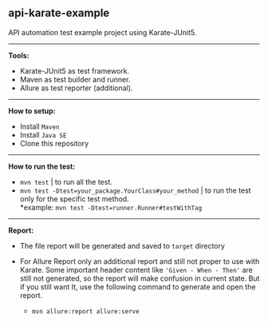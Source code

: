 ## api-karate-example

API automation test example project using Karate-JUnit5.

---

<b>Tools:</b>

- Karate-JUnit5 as test framework.
- Maven as test builder and runner.
- Allure as test reporter (additional).

---

<b>How to setup:</b>

- Install `Maven`
- Install `Java SE`
- Clone this repository

---

<b>How to run the test:</b>

<!-- - For all tests -->

   - `mvn test` | to run all the test.
   - `mvn test -Dtest=your_package.YourClass#your_method` | to run the test only for the specific test method. \
   *example: `mvn test -Dtest=runner.Runner#testWithTag`

<!-- - For specific feature using tags

   - `` -->

---

<b>Report:</b>

- The file report will be generated and saved to `target` directory

- For Allure Report only an additional report and still not proper to use with Karate. Some important header content like `'Given - When - Then'` are still not generated, so the report will make confusion in current state. But if you still want It, use the following command to generate and open the report.
    - `mvn allure:report allure:serve`